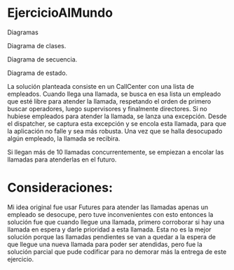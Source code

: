 # EjercicioAlMundo

Diagramas

Diagrama de clases.

Diagrama de secuencia.

Diagrama de estado.

La solución planteada consiste en un CallCenter con una lista de empleados. Cuando llega una llamada, se busca en esa lista un empleado que esté libre para atender la llamada, respetando el orden de primero buscar operadores, luego supervisores y finalmente directores. Si no hubiese empleados para atender la llamada, se lanza una excepción. Desde el dispatcher, se captura esta excepción y se encola esta llamada, para que la aplicación no falle y sea más robusta. Una vez que se halla desocupado algún empleado, la llamada se recibira.

Si llegan más de 10 llamadas concurrentemente, se empiezan a encolar las llamadas para atenderlas en el futuro.

# Consideraciones:

Mi idea original fue usar Futures para atender las llamadas apenas un empleado se desocupe, pero tuve inconvenientes con esto entonces la solución fue que cuando llegue una llamada, primero corroborar si hay una llamada en espera y darle prioridad a esta llamada. Esta no es la mejor solución porque las llamadas pendientes se van a quedar a la espera de que llegue una nueva llamada para poder ser atendidas, pero fue la solución parcial que pude codificar para no demorar más la entrega de este ejercicio.
